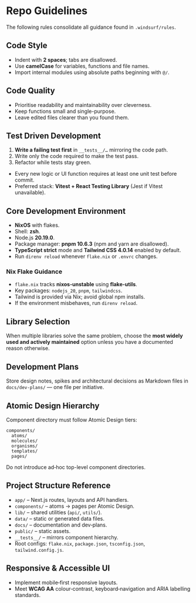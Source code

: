 # Repo Guidelines

The following rules consolidate all guidance found in `.windsurf/rules`.

## Code Style
- Indent with **2 spaces**; tabs are disallowed.
- Use **camelCase** for variables, functions and file names.
- Import internal modules using absolute paths beginning with `@/`.

## Code Quality
- Prioritise readability and maintainability over cleverness.
- Keep functions small and single-purpose.
- Leave edited files clearer than you found them.

## Test Driven Development
1. **Write a failing test first** in `__tests__/…` mirroring the code path.
2. Write only the code required to make the test pass.
3. Refactor while tests stay green.
- Every new logic or UI function requires at least one unit test before commit.
- Preferred stack: **Vitest + React Testing Library** (Jest if Vitest unavailable).

## Core Development Environment
- **NixOS** with flakes.
- Shell: **zsh**.
- Node.js **20.19.0**.
- Package manager: **pnpm 10.6.3** (npm and yarn are disallowed).
- **TypeScript strict** mode and **Tailwind CSS 4.0.14** enabled by default.
- Run `direnv reload` whenever `flake.nix` or `.envrc` changes.

### Nix Flake Guidance
- `flake.nix` tracks **nixos-unstable** using **flake-utils**.
- Key packages: `nodejs_20`, `pnpm`, `tailwindcss`.
- Tailwind is provided via Nix; avoid global npm installs.
- If the environment misbehaves, run `direnv reload`.

## Library Selection
When multiple libraries solve the same problem, choose the **most widely used and actively maintained** option unless you have a documented reason otherwise.

## Development Plans
Store design notes, spikes and architectural decisions as Markdown files in `docs/dev-plans/` — one file per initiative.

## Atomic Design Hierarchy
Component directory must follow Atomic Design tiers:
```
components/
  atoms/
  molecules/
  organisms/
  templates/
  pages/
```
Do not introduce ad‑hoc top-level component directories.

## Project Structure Reference
- `app/`          – Next.js routes, layouts and API handlers.
- `components/`   – atoms → pages per Atomic Design.
- `lib/`          – shared utilities (`api/`, `utils/`).
- `data/`         – static or generated data files.
- `docs/`         – documentation and dev‑plans.
- `public/`       – static assets.
- `__tests__/`    – mirrors component hierarchy.
- Root configs: `flake.nix`, `package.json`, `tsconfig.json`, `tailwind.config.js`.

## Responsive & Accessible UI
- Implement mobile‑first responsive layouts.
- Meet **WCAG AA** colour‑contrast, keyboard‑navigation and ARIA labelling standards.

